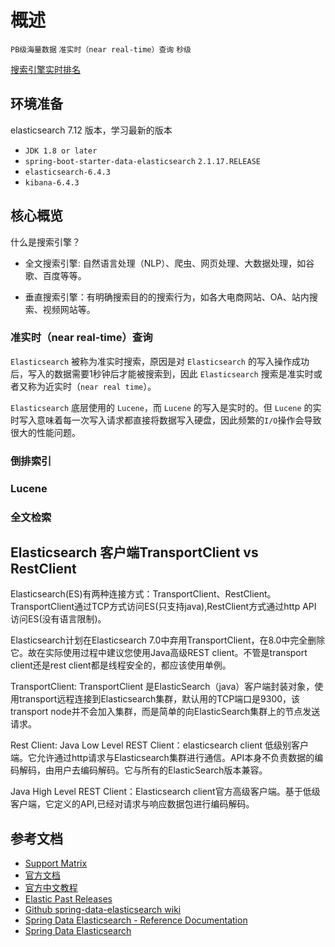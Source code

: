 # 概述

`PB级海量数据` `准实时（near real-time）查询` `秒级`

[搜索引擎实时排名](https://db-engines.com/en/ranking/search+engine)

## 环境准备

elasticsearch 7.12 版本，学习最新的版本

- `JDK 1.8 or later`
- `spring-boot-starter-data-elasticsearch` `2.1.17.RELEASE`
- `elasticsearch-6.4.3` 
- `kibana-6.4.3`

## 核心概览

什么是搜索引擎？

- 全文搜索引擎: 自然语言处理（NLP）、爬虫、网页处理、大数据处理，如谷歌、百度等等。

- 垂直搜索引擎：有明确搜索目的的搜索行为，如各大电商网站、OA、站内搜索、视频网站等。

### 准实时（near real-time）查询

`Elasticsearch` 被称为准实时搜索，原因是对 `Elasticsearch` 的写入操作成功后，写入的数据需要1秒钟后才能被搜索到，因此 `Elasticsearch` 搜索是准实时或者又称为近实时（`near real time`）。

`Elasticsearch` 底层使用的 `Lucene`，而 `Lucene` 的写入是实时的。但 `Lucene` 的实时写入意味着每一次写入请求都直接将数据写入硬盘，因此频繁的`I/O`操作会导致很大的性能问题。

### 倒排索引

### Lucene 

### 全文检索


## Elasticsearch 客户端TransportClient vs RestClient

Elasticsearch(ES)有两种连接方式：TransportClient、RestClient。TransportClient通过TCP方式访问ES(只支持java),RestClient方式通过http API 访问ES(没有语言限制)。

Elasticsearch计划在Elasticsearch 7.0中弃用TransportClient，在8.0中完全删除它。故在实际使用过程中建议您使用Java高级REST client。不管是transport client还是rest client都是线程安全的，都应该使用单例。

TransportClient:
TransportClient 是ElasticSearch（java）客户端封装对象，使用transport远程连接到Elasticsearch集群，默认用的TCP端口是9300，该transport node并不会加入集群，而是简单的向ElasticSearch集群上的节点发送请求。

Rest Client:
Java Low Level REST Client：elasticsearch client 低级别客户端。它允许通过http请求与Elasticsearch集群进行通信。API本身不负责数据的编码解码，由用户去编码解码。它与所有的ElasticSearch版本兼容。

Java High Level REST Client：Elasticsearch client官方高级客户端。基于低级客户端，它定义的API,已经对请求与响应数据包进行编码解码。

## 参考文档


- [Support Matrix](https://www.elastic.co/cn/support/matrix)
- [官方文档](https://www.elastic.co/guide/en/elasticsearch/reference/current/index.html)
- [官方中文教程](https://www.elastic.co/guide/cn/elasticsearch/guide/current/index.html)
- [Elastic Past Releases](https://www.elastic.co/cn/downloads/past-releases)
- [Github spring-data-elasticsearch wiki](https://github.com/spring-projects/spring-data-elasticsearch/wiki)
- [Spring Data Elasticsearch - Reference Documentation](https://docs.spring.io/spring-data/elasticsearch/docs/current/reference/html)
- [Spring Data Elasticsearch](https://github.com/spring-projects/spring-data-elasticsearch)